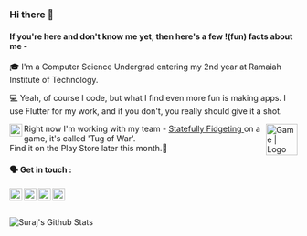 ### Hi there 👋

#### If you're here and don't know me yet, then here's a few !(fun) facts about me - 
🎓 I'm a Computer Science Undergrad entering my 2nd year at Ramaiah Institute of Technology.

💻 Yeah, of course I code, but what I find even more fun is making apps.
I use Flutter for my work, and if you don't, you really should give it a shot.

Right now I'm working with my team - [Statefully Fidgeting <img align="left" alt="Logo" width="22px" src="https://cdn.glitch.com/96e3a537-d786-44ff-b2b9-52453aa455dc%2Ffidget-spinner-tilted.png?v=1596813140344" /><img align="right" alt="Game | Logo" width="55px" src="https://cdn.glitch.com/96e3a537-d786-44ff-b2b9-52453aa455dc%2Flogo.png?v=1596353887296" />](github.com/statefully-fidgeting) on a game, it's called 'Tug of War'.
<br/>Find it on the Play Store later this month.🤠

#### 🗣 Get in touch :

[<img align="left" alt="Suraj | YouTube" width="22px" src="https://cdn.jsdelivr.net/npm/simple-icons@v3/icons/youtube.svg" />][youtube]
[<img align="left" alt="Suraj | Twitter" width="22px" src="https://cdn.jsdelivr.net/npm/simple-icons@v3/icons/twitter.svg" />][twitter]
[<img align="left" alt="Suraj | LinkedIn" width="22px" src="https://cdn.jsdelivr.net/npm/simple-icons@v3/icons/linkedin.svg" />][linkedin]
[<img align="left" alt="Suraj | Instagram" width="22px" src="https://cdn.jsdelivr.net/npm/simple-icons@v3/icons/instagram.svg" />][instagram]
<br /><br/><br />
<img align="left" alt="Suraj's Github Stats" src="https://github-readme-stats.vercel.app/api?username=psk907&show_icons=true&hide_border=false&count_private=true" />

[twitter]: https://twitter.com/psk_907
[youtube]: https://www.youtube.com/channel/UCO8sg4oeacuBRcM99SZ3vIA
[instagram]: https://instagram.com/psk_907
[linkedin]: https://linkedin.com/in/psk907

